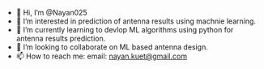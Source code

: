- 👋 Hi, I’m @Nayan025
- 👀 I’m interested in prediction of antenna results using machnie learning.
- 🌱 I’m currently learning to devlop ML algorithms using python for antenna results prediction.  
- 💞️ I’m looking to collaborate on ML based antenna design. 
- 📫 How to reach me: email: nayan.kuet@gmail.com

<!---
Nayan025/Nayan025 is a ✨ special ✨ repository because its `README.md` (this file) appears on your GitHub profile.
You can click the Preview link to take a look at your changes.
--->

